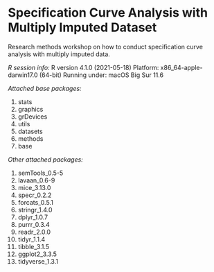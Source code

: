# Specification Curve Analysis with Multiply Imputed Dataset
 Research methods workshop on how to conduct specification curve analysis with multiply imputed data.

*R session info:*
R version 4.1.0 (2021-05-18)
Platform: x86_64-apple-darwin17.0 (64-bit)
Running under: macOS Big Sur 11.6

*Attached base packages:*
1. stats
2. graphics
3. grDevices
4. utils
5. datasets
6. methods
7. base     

*Other attached packages:*
1. semTools_0.5-5
2. lavaan_0.6-9
3. mice_3.13.0
4. specr_0.2.2
5. forcats_0.5.1
6. stringr_1.4.0
7. dplyr_1.0.7    
8. purrr_0.3.4
9. readr_2.0.0
10. tidyr_1.1.4
11. tibble_3.1.5
12. ggplot2_3.3.5
13. tidyverse_1.3.1
